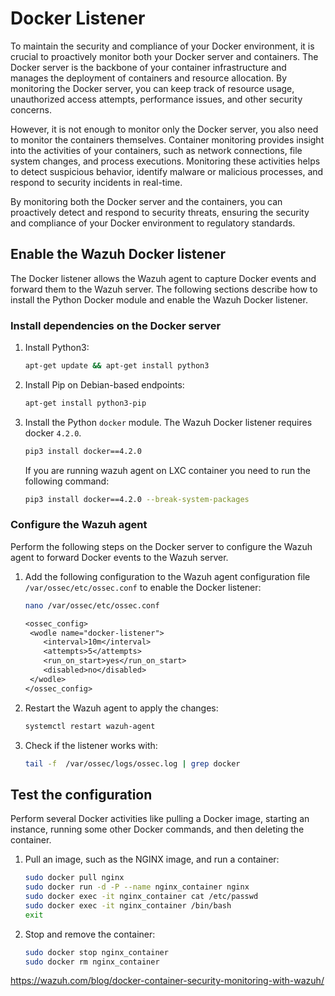 # Docker Listener

To maintain the security and compliance of your Docker environment, it is crucial to proactively monitor both your Docker server and containers. The Docker server is the backbone of your container infrastructure and manages the deployment of containers and resource allocation. By monitoring the Docker server, you can keep track of resource usage, unauthorized access attempts, performance issues, and other security concerns.

However, it is not enough to monitor only the Docker server, you also need to monitor the containers themselves. Container monitoring provides insight into the activities of your containers, such as network connections, file system changes, and process executions. Monitoring these activities helps to detect suspicious behavior, identify malware or malicious processes, and respond to security incidents in real-time.

By monitoring both the Docker server and the containers, you can proactively detect and respond to security threats, ensuring the security and compliance of your Docker environment to regulatory standards.

## Enable the Wazuh Docker listener
The Docker listener allows the Wazuh agent to capture Docker events and forward them to the Wazuh server. The following sections describe how to install the Python Docker module and enable the Wazuh Docker listener.

### Install dependencies on the Docker server
1. Install Python3:
    ```bash
    apt-get update && apt-get install python3
    ```

2. Install Pip on Debian-based endpoints:    
    ```bash
    apt-get install python3-pip
    ```

3. Install the Python <code>docker</code> module. The Wazuh Docker listener requires docker <code>4.2.0</code>.
    ```bash
    pip3 install docker==4.2.0
    ```

    If you are running wazuh agent on LXC container you need to run the following command:
    
    ```bash
    pip3 install docker==4.2.0 --break-system-packages
    ```

### Configure the Wazuh agent
Perform the following steps on the Docker server to configure the Wazuh agent to forward Docker events to the Wazuh server.

1. Add the following configuration to the Wazuh agent configuration file <code>/var/ossec/etc/ossec.conf</code> to enable the Docker listener:
    ```bash
    nano /var/ossec/etc/ossec.conf
    ```
    ```txt
    <ossec_config>
     <wodle name="docker-listener">
        <interval>10m</interval>
        <attempts>5</attempts>
        <run_on_start>yes</run_on_start>
        <disabled>no</disabled>
     </wodle>
    </ossec_config>
    ```

2. Restart the Wazuh agent to apply the changes:

    ```bash
    systemctl restart wazuh-agent
    ```

3. Check if the listener works with:

    ```bash
    tail -f  /var/ossec/logs/ossec.log | grep docker
    ```

## Test the configuration
Perform several Docker activities like pulling a Docker image, starting an instance, running some other Docker commands, and then deleting the container.
1. Pull an image, such as the NGINX image, and run a container:
    ```bash
    sudo docker pull nginx
    sudo docker run -d -P --name nginx_container nginx
    sudo docker exec -it nginx_container cat /etc/passwd
    sudo docker exec -it nginx_container /bin/bash
    exit
    ```

2. Stop and remove the container:

    ```bash
    sudo docker stop nginx_container
    sudo docker rm nginx_container
    ```


https://wazuh.com/blog/docker-container-security-monitoring-with-wazuh/